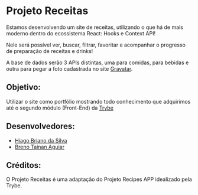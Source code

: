# Projeto Receitas

Estamos desenvolvendo um site de receitas, utilizando o que há de mais moderno dentro do ecossistema React: Hooks e Context API!

Nele será possível ver, buscar, filtrar, favoritar e acompanhar o progresso de preparação de receitas e drinks!

A base de dados serão 3 APIs distintas, uma para comidas, para bebidas e outra para pegar a foto cadastrada no site [Gravatar](https://pt.gravatar.com/).

## Objetivo:

Utilizar o site como portfólio mostrando todo conhecimento que adquirimos até o segundo módulo (Front-End) da [Trybe](https://www.betrybe.com/)

## Desenvolvedores:

- [Hiago Briano da Silva](https://www.linkedin.com/in/hiago-briano/)
- [Breno Tainan Aguiar](https://www.linkedin.com/in/brenotainan/)

## Créditos:

O Projeto Receitas é uma adaptação do Projeto Recipes APP idealizado pela Trybe.
